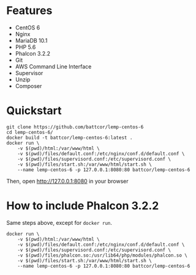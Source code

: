 # Features

- CentOS 6
- Nginx
- MariaDB 10.1
- PHP 5.6
- Phalcon 3.2.2
- Git
- AWS Command Line Interface
- Supervisor
- Unzip
- Composer

# Quickstart

```
git clone https://github.com/battcor/lemp-centos-6
cd lemp-centos-6/
docker build -t battcor/lemp-centos-6:latest .
docker run \
    -v $(pwd)/html:/var/www/html \
    -v $(pwd)/files/default.conf:/etc/nginx/conf.d/default.conf \
    -v $(pwd)/files/supervisord.conf:/etc/supervisord.conf \
    -v $(pwd)/files/start.sh:/var/www/html/start.sh \
    --name lemp-centos-6 -p 127.0.0.1:8080:80 battcor/lemp-centos-6
```

Then, open http://127.0.0.1:8080 in your browser

# How to include Phalcon 3.2.2

Same steps above, except for `docker run`.

```
docker run \
    -v $(pwd)/html:/var/www/html \
    -v $(pwd)/files/default.conf:/etc/nginx/conf.d/default.conf \
    -v $(pwd)/files/supervisord.conf:/etc/supervisord.conf \
    -v $(pwd)/files/phalcon.so:/usr/lib64/php/modules/phalcon.so \
    -v $(pwd)/files/start.sh:/var/www/html/start.sh \
    --name lemp-centos-6 -p 127.0.0.1:8080:80 battcor/lemp-centos-6
```
